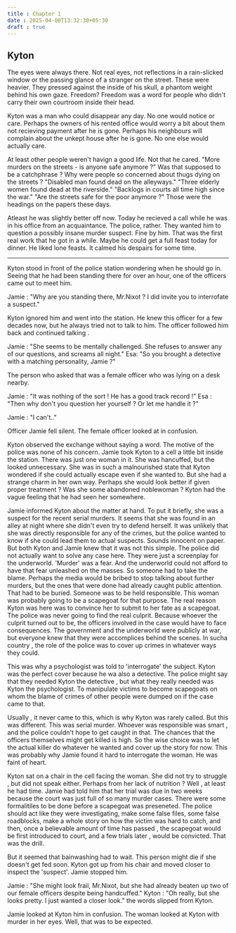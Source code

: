 ```yaml
---
title : Chapter 1
date : 2025-04-08T13:32:30+05:30
draft : true
---
```

## Kyton

The eyes were always there.
Not real eyes, not reflections in a rain-slicked window or the passing glance of a stranger on the street.
These were heavier.
They pressed against the inside of his skull, a phantom weight behind his own gaze. 
Freedom? Freedom was a word for people who didn't carry their own courtroom inside their head.

Kyton was a man who could disappear any day. No one would notice or care.
Perhaps the owners of his rented office would worry a bit about them not recieving payment after he is gone.
Perhaps his neighbours will complain about the unkept house after he is gone.
No one else would actually care.

At least other people weren't havign a good life.
Not that he cared.
"More murders on the streets - is anyone safe anymore ?"
Was that supposed to be a catchphrase ?
Why were people so concerned about thugs dying on the streets ?
"Disabled man found dead on the alleyways."
"Three elderly women found dead at the riverside."
"Backlogs in courts all time high since the war."
"Are the streets safe for the poor anymore ?"
Those were the headings on the papers these days.

Atleast he was slightly better off now.
Today he recieved a call while he was in his office from an acquaintance.
The police, rather. They wanted him to question a possibly insane murder suspect.
Fine by him. That was the first real work that he got in a while.
Maybe he could get a full feast today for dinner.
He liked lone feasts. It calmed his despairs for some time.

---

Kyton stood in front of the police station wondering when he should go in. Seeing that he had been standing there for over an hour, one of the officers came out to meet him.

Jamie : "Why are you standing there, Mr.Nixot ? I did invite you to interrofate a suspect." 

Kyton ignored him and went into the station. He knew this officer for a few decades now, but he always tried not to talk to him.
The officer followed him back and continued talking .

Jamie : "She seems to be mentally challenged. She refuses to answer any of our questions, and screams all night."
Esa: "So you brought a detective with a matching personality, Jamie ?" 

The person who asked that was a female officer who was lying on a desk nearby.

Jamie : "It was nothing of the sort ! He has a good track record !"
Esa : "Then why don't you question her yourself ? Or let me handle it ?"

Jamie : "I can't.." 

Officer Jamie fell silent.
The female officer looked at in confusion.

Kyton observed the exchange without saying  a word. The motive of the police was none of his concern.
Jamie took Kyton to a cell a little bit inside the station. There was just one woman in it. She was hancuffed, but the looked unnecessary. 
She was in such a malnourished state that Kyton wondered if she could actually escape even if she wanted to.
But she had a strange charm in her own way. Perhaps she would look better if given proper treatment ?
Was she some abandoned noblewoman ? Kyton had the vague feeling that he had seen her somewhere.

Jamie informed Kyton about the matter at hand. To put it briefly, she was a suspect for the recent serial murders. It seems that she was found in an alley at night where she didn't even try to defend herself.
It was unlikely that she was directly responsible for any of the crimes, but the police wanted to know if she could lead them to actual suspects.
Sounds innocent on paper. But both Kyton and Jamie knew that it was not this simple.
The police did not actually want to solve any case here.
They were just a screenplay for the underworld.
'Murder' was a fear. And the underworld could not afford to have that fear unleashed on the masses.
So someone had to take the blame. Perhaps the media would be bribed to stop talking about further murders, but the ones that were done had already caught public attention.
That had to be buried. Someone was to be held responsible.
This woman was probably going to be a scapegoat for that purpose.
The real reason Kyton was here was to convince her to submit to her fate as a scapegoat.
The police was never going to find the real culprit. Because whoever the culprit turned out to be, the officers involved in the case would have to face consequences.
The government and the underworld were publicly at war, but everyone knew that they were accomplices behind the scenes.
In sucha country , the role of the police was to cover up crimes in whatever ways they could.

This was why a psychologist was told to 'interrogate' the subject. Kyton was the perfect cover because he wa also a detective.
The police might say that they needed Kyton the detective , but what they really needed was Kyton the psychologist.
To manipulate victims to become scapegoats on whom the blame of crimes of other people were dumped on if the case came to that.

Usually , it never came to this, which is why Kyton was rarely called.
But this was different. This was serial murder.
Whoever was responsible was smart , and the police couldn't hope to get caught in that.
The chances that the officers themselves might get killed is high.
So the wise choice was to let the actual killer do whatever he wanted and cover up the story for now.
This was probably why Jamie found it hard to interrogate the woman. He was faint of heart.

Kyton sat on a chair in the cell facing the woman.
She did not try to struggle , but did not speak either.
Perhaps from her lack of nutrition ?
Well , at least he had time.
Jamie had told him that her trial was due in two weeks because the court was just full of so many murder cases.
There were some formalitiles to be done before a scapegoat was preseneted.
The police should act like they were investigating, make some false files, some false roadblocks, make a whole story on how the victim was hard to catch, and then,
once a believable amount of time has passed , the scapegoat would be first introduced to court, and a few trials later , would be convicted.
That was the drill.

But it seemed that bainwashing had to wait.
This person might die if she doesn't get fed soon.
Kyton got up from his chair and moved closer to inspect the 'suspect'.
Jamie stopped him.

Jamie : "She might look frail, Mr.Nixot, but she had already beaten up two of our female officers despite being handcuffed."
Kyton : "Oh really, but she looks pretty.  I just wanted a closer look." the words slipped from Kyton.

Jamie looked at Kyton him in confusion.
The woman looked at Kyton with murder in her eyes.
Well, that was to be expected.


